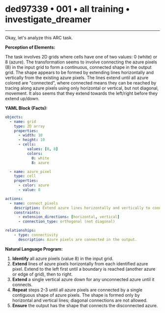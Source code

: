 # ded97339 • 001 • all training • investigate_dreamer

---
Okay, let's analyze this ARC task.

**Perception of Elements:**

The task involves 2D grids where cells have one of two values: 0 (white) or 8 (azure). The transformation seems to involve connecting the azure pixels (8) in the input grid to form a continuous, connected shape in the output grid. The shape appears to be formed by extending lines horizontally and vertically from the existing azure pixels. The lines extend until all azure colored are "connected", where connected means they can be reached by tracing along azure pixels using only horizontal or vertical, but not diagonal, movement. It also seems that they extend towards the left/right before they extend up/down.

**YAML Block (Facts):**



```yaml
objects:
  - name: grid
    type: 2D array
    properties:
      - width: 10
      - height: 10
      - cells:
          values: [0, 8]
          colors:
            0: white
            8: azure

  - name: azure_pixel
    type: cell
    properties:
      - color: azure
      - value: 8

actions:
  - name: connect_pixels
    description: Extend azure lines horizontally and vertically to connect all azure pixels.
    constraints:
      - extension_directions: [horizontal, vertical]
      - connection_type: orthogonal (not diagonal)

relationships:
    - type: connectivity
      description: Azure pixels are connected in the output.

```



**Natural Language Program:**

1.  **Identify** all azure pixels (value 8) in the input grid.
2.  **Extend** lines of azure pixels horizontally from each identified azure pixel. Extend to the left first until a boundary is reached (another azure or edge of grid), then to right.
3. **Extend** a single vertical azure down for any unconnected azure until it connects.
4.  **Repeat** steps 2-3 until all azure pixels are connected by a single contiguous shape of azure pixels. The shape is formed only by horizontal and vertical lines; diagonal connections are not allowed.
5. **Ensure** the output has the shape that connects the disconnected azure.


